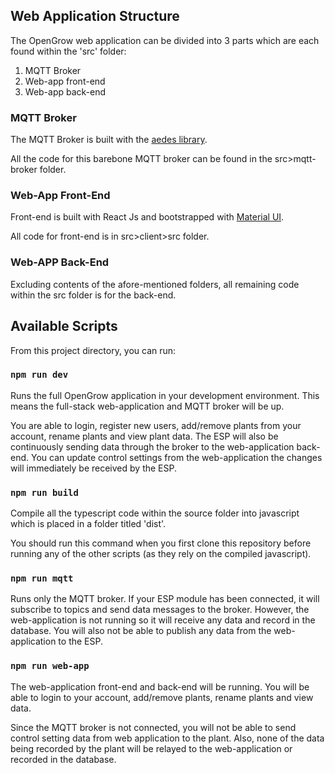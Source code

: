 ## Web Application Structure

The OpenGrow web application can be divided into 3 parts which are each found within the 'src' folder:

1. MQTT Broker
1. Web-app front-end
1. Web-app back-end

### MQTT Broker

The MQTT Broker is built with the [aedes library](https://github.com/moscajs/aedes).

All the code for this barebone MQTT broker can be found in the src>mqtt-broker folder.

### Web-App Front-End

Front-end is built with React Js and bootstrapped with [Material UI](https://material-ui.com/).

All code for front-end is in src>client>src folder.

### Web-APP Back-End

Excluding contents of the afore-mentioned folders, all remaining code within the src folder is for the back-end. 

## Available Scripts

From this project directory, you can run:

### `npm run dev`

Runs the full OpenGrow application in your development environment. This means the full-stack web-application and MQTT broker will be up.

You are able to login, register new users, add/remove plants from your account, rename plants and view plant data. The ESP will also be continuously sending data through the broker to the web-application back-end. You can update control settings from the web-application the changes will immediately be received by the ESP.

### `npm run build`

Compile all the typescript code within the source folder into javascript which is placed in a folder titled 'dist'.

You should run this command when you first clone this repository before running any of the other scripts (as they rely on the compiled javascript).

### `npm run mqtt`

Runs only the MQTT broker. If your ESP module has been connected, it will subscribe to topics and send data messages to the broker. However, the web-application is not running so it will receive any data and record in the database. You will also not be able to publish any data from the web-application to the ESP.

### `npm run web-app`

The web-application front-end and back-end will be running. You will be able to login to your account, add/remove plants, rename plants and view data.

Since the MQTT broker is not connected, you will not be able to send control setting data from web application to the plant. Also, none of the data being recorded by the plant will be relayed to the web-application or recorded in the database.
